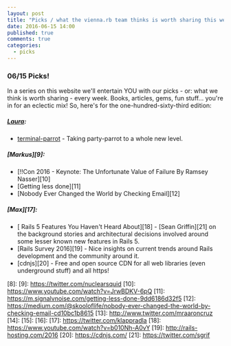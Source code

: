 ```yaml
---
layout: post
title: "Picks / what the vienna.rb team thinks is worth sharing this week"
date: 2016-06-15 14:00
published: true
comments: true
categories:
  - picks
---
```


### 06/15 Picks!

In a series on this website we'll entertain YOU with our picks - or: what we think is worth sharing - every week.
Books, articles, gems, fun stuff... you're in for an eclectic mix! So, here's for the one-hundred-sixty-third edition:

##### [Laura][1]:
- [terminal-parrot][2] - Taking party-parrot to a whole new level.

##### [Markus][9]:
- [!!Con 2016 - Keynote: The Unfortunate Value of Failure By Ramsey Nasser][10]
- [Getting less done][11]
- [Nobody Ever Changed the World by Checking Email][12]

##### [Max][17]:
- [ Rails 5 Features You Haven't Heard About][18] - [Sean Griffin][21] on the background stories and architectural decisions involved around some lesser known new features in Rails 5.
- [Rails Survey 2016][19] - Nice insights on current trends around Rails development and the community around it.
- [cdnjs][20] - Free and open source CDN for all web libraries (even underground stuff) and all https!

[1]: http://www.twitter.com/alicetragedy
[2]: https://github.com/jmhobbs/terminal-parrot
[3]:
[4]:
[5]: https://twitter.com/senorhuidobro
[6]:
[7]:
[8]:
[9]: https://twitter.com/nuclearsquid
[10]: https://www.youtube.com/watch?v=JrwBDKV-6pQ
[11]: https://m.signalvnoise.com/getting-less-done-9dd6186d32f5
[12]: https://medium.com/@skooloflife/nobody-ever-changed-the-world-by-checking-email-cd10bc1b8615
[13]: http://www.twitter.com/mraaroncruz
[14]:
[15]:
[16]:
[17]: https://twitter.com/klappradla
[18]: https://www.youtube.com/watch?v=b010Nh-A0vY
[19]: http://rails-hosting.com/2016
[20]: https://cdnjs.com/
[21]: https://twitter.com/sgrif
